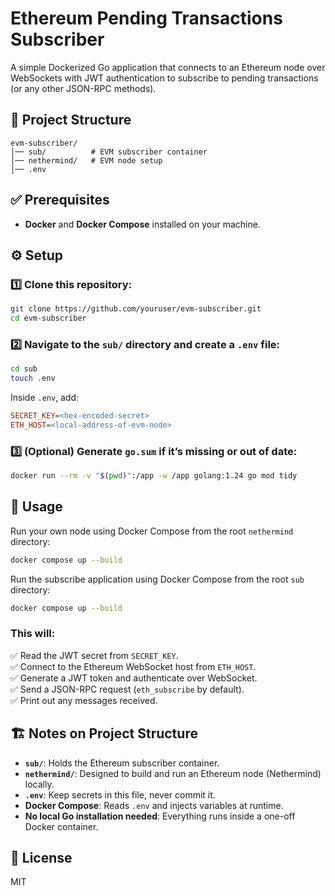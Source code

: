 # Ethereum Pending Transactions Subscriber

A simple Dockerized Go application that connects to an Ethereum node over WebSockets with JWT authentication to subscribe to pending transactions (or any other JSON-RPC methods).

## 📂 Project Structure

```
evm-subscriber/
│── sub/          # EVM subscriber container
│── nethermind/   # EVM node setup
│── .env
```

## ✅ Prerequisites

- **Docker** and **Docker Compose** installed on your machine.

## ⚙️ Setup

### 1️⃣ Clone this repository:

```bash
git clone https://github.com/youruser/evm-subscriber.git
cd evm-subscriber
```

### 2️⃣ Navigate to the `sub/` directory and create a `.env` file:

```bash
cd sub
touch .env
```

Inside `.env`, add:

```ini
SECRET_KEY=<hex-encoded-secret>
ETH_HOST=<local-address-of-evm-node>
```

### 3️⃣ (Optional) Generate `go.sum` if it’s missing or out of date:

```bash
docker run --rm -v "$(pwd)":/app -w /app golang:1.24 go mod tidy
```

## 🚀 Usage

Run your own node using Docker Compose from the root `nethermind` directory:

```bash
docker compose up --build
```

Run the subscribe application using Docker Compose from the root `sub` directory:

```bash
docker compose up --build
```

### This will:

✅ Read the JWT secret from `SECRET_KEY`.  
✅ Connect to the Ethereum WebSocket host from `ETH_HOST`.  
✅ Generate a JWT token and authenticate over WebSocket.  
✅ Send a JSON-RPC request (`eth_subscribe` by default).  
✅ Print out any messages received.

## 🏗️ Notes on Project Structure

- **`sub/`**: Holds the Ethereum subscriber container.
- **`nethermind/`**: Designed to build and run an Ethereum node (Nethermind) locally.
- **`.env`**: Keep secrets in this file, never commit it.
- **Docker Compose**: Reads `.env` and injects variables at runtime.
- **No local Go installation needed**: Everything runs inside a one-off Docker container.

## 📜 License

MIT

